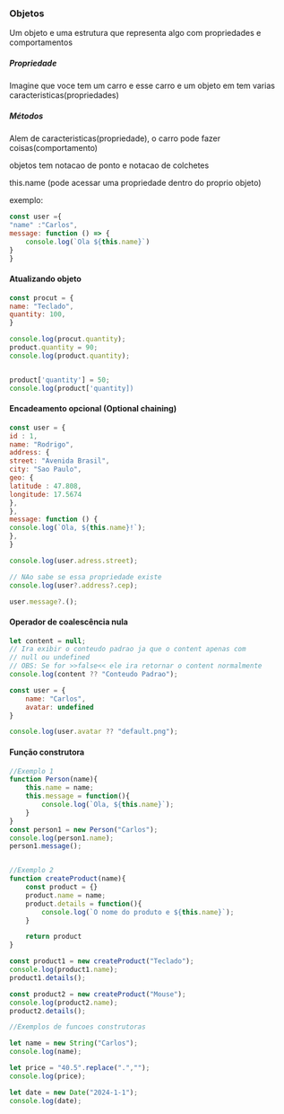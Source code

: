 ### Objetos

Um objeto e uma estrutura que representa algo com propriedades e comportamentos 
##### Propriedade

Imagine que voce tem um carro e esse carro e um objeto em tem varias caracteristicas(propriedades)

##### Métodos
Alem de caracteristicas(propriedade), o carro pode fazer coisas(comportamento)


objetos tem notacao de ponto e notacao de colchetes



this.name (pode acessar uma propriedade dentro do proprio objeto)

exemplo:

```js
const user ={
"name" :"Carlos",
message: function () => {
	console.log(`Ola ${this.name}`)
}
}
```

#### Atualizando objeto


```js
const procut = {
name: "Teclado",
quantity: 100,
}

console.log(procut.quantity);
product.quantity = 90;
console.log(product.quantity);


product['quantity'] = 50;
console.log(product['quantity])
```


#### Encadeamento opcional (Optional chaining)



```js
const user = {
id : 1,
name: "Rodrigo",
address: {
street: "Avenida Brasil",
city: "Sao Paulo",
geo: {
latitude : 47.808,
longitude: 17.5674
},
},
message: function () {
console.log(`Ola, ${this.name}!`);
},
}

console.log(user.adress.street);

// NAo sabe se essa propriedade existe
console.log(user?.address?.cep);

user.message?.();
```



#### Operador de coalescência nula


```js
let content = null;
// Ira exibir o conteudo padrao ja que o content apenas com 
// null ou undefined
// OBS: Se for >>false<< ele ira retornar o content normalmente
console.log(content ?? "Conteudo Padrao");

const user = {
	name: "Carlos",
	avatar: undefined
}

console.log(user.avatar ?? "default.png");


```


#### Função construtora



```js
//Exemplo 1
function Person(name){
	this.name = name;
	this.message = function(){
		console.log(`Ola, ${this.name}`);
	}
}
const person1 = new Person("Carlos");
console.log(person1.name);
person1.message();


//Exemplo 2
function createProduct(name){
	const product = {}
	product.name = name;
	product.details = function(){
		console.log(`O nome do produto e ${this.name}`);
	}

	return product
}

const product1 = new createProduct("Teclado");
console.log(product1.name);
product1.details();

const product2 = new createProduct("Mouse");
console.log(product2.name);
product2.details();

//Exemplos de funcoes construtoras

let name = new String("Carlos");
console.log(name);

let price = "40.5".replace(".","");
console.log(price);

let date = new Date("2024-1-1");
console.log(date);
```